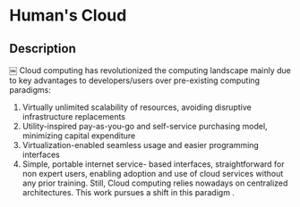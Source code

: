 Human's Cloud
=======================================

## Description
￼
Cloud computing has revolutionized the computing landscape mainly due to key advantages to developers/users over pre-existing computing paradigms: 

1. Virtually unlimited scalability of resources, avoiding disruptive infrastructure replacements 
2. Utility-inspired pay-as-you-go and self-service purchasing model, minimizing capital expenditure 
3. Virtualization-enabled seamless usage and easier programming interfaces
4. Simple, portable internet service- based interfaces, straightforward for non expert users, enabling adoption and use of cloud services without any prior training. Still, Cloud computing relies nowadays on centralized architectures. This work pursues a shift in this paradigm .

